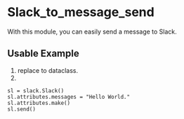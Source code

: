 # Slack_to_message_send
With this module, you can easily send a message to Slack.

## Usable Example
1. replace to dataclass.
2. 
```
sl = slack.Slack()
sl.attributes.messages = "Hello World."
sl.attributes.make()
sl.send()
```
